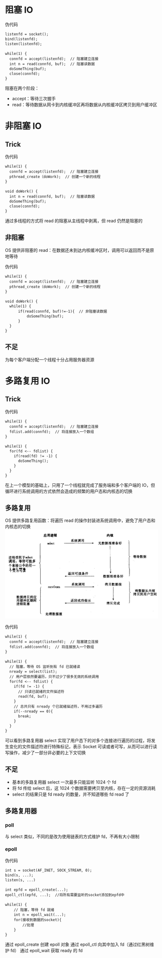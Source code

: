 # 阻塞 IO

伪代码
```
listenfd = socket();
bind(listenfd);
listen(listenfd);

while(1) {
  connfd = accept(listenfd);  // 阻塞建立连接
  int n = read(connfd, buf);  // 阻塞读数据
  doSomeThing(buf);
  close(connfd);
}
```

阻塞在两个阶段：

* accept：等待三次握手
* read：等待数据从网卡到内核缓冲区再将数据从内核缓冲区拷贝到用户缓冲区

# 非阻塞 IO

## Trick

伪代码
```
while(1) {
  connfd = accept(listenfd);  // 阻塞建立连接
  pthread_create（doWork);  // 创建一个新的线程
}

void doWork() {
  int n = read(connfd, buf);  // 阻塞读数据
  doSomeThing(buf); 
  close(connfd);
}
```

通过多线程的方式将 read 的阻塞从主线程中剥离，但 read 仍然是阻塞的

## 非阻塞

OS 提供非阻塞的 read：在数据还未到达内核缓冲区时，调用可以返回而不是原地等待

伪代码
```
while(1) {
  connfd = accept(listenfd);  // 阻塞建立连接
  pthread_create（doWork);  // 创建一个新的线程
}

void doWork() {
  while(1) {
	  if(read(connfd, buf)!=-1){  // 非阻塞读数据
		  doSomeThing(buf); 
	  }
  }
}
```

## 不足

为每个客户端分配一个线程十分占用服务器资源

# 多路复用 IO

## Trick

伪代码
```
while(1) {  
  connfd = accept(listenfd);  // 阻塞建立连接
  fdlist.add(connfd);  // 将连接放入一个数组
}

while(1) {  
  for(fd <-- fdlist) {  
    if(read(fd) != -1) {  
      doSomeThing();  
    }  
  }  
}
```

在上一个模型的基础上，只用了一个线程就完成了服务端和多个客户端的 IO，但循环进行系统调用的方式依然会造成的频繁的用户态和内核态的切换

## 多路复用

OS 提供多路复用函数：将遍历 read 的操作封装进系统调用中，避免了用户态和内核态的切换
![io 4](image/非阻塞%20IO-多路复用.jpg)

伪代码
```
while(1) {
  connfd = accept(listenfd);  // 阻塞建立连接
  fdlist.add(connfd);  // 将连接放入一个数组
}

while(1) {
  // 阻塞，等待 OS 监听到有 fd 已就绪读
  nready = select(list);  
  // 用户层依然要遍历，只不过少了很多无效的系统调用  
  for(fd <-- fdlist) {  
    if(fd != -1) {  
      // 只读已就绪的文件描述符  
      read(fd, buf);   
    }
    // 总共只有 nready 个已就绪描述符，不用过多遍历  
    if(--nready == 0){
	  break;
    }
  }
}
```

可以看到多路复用器 select 实现了用户态下的对多个连接进行遍历的过程，将发生变化的文件描述符进行特殊标记，表示 Socket 可读或者可写，从而可以进行读写操作，减少了一部分非必要的上下文切换

## 不足

* 基本的多路复用器 select 一次最多只能监听 1024 个 fd
* 将 fd 传给 select 后，这 1024 个数据需要拷贝至内核，存在一定的资源消耗
* select 的结果只是 fd ready 的数量，并不知道哪些 fd read 了

## 多路复用器

### poll

与 select 类似，不同的是改为使用链表的方式维护 fd，不再有大小限制

### epoll

伪代码
```
int s = socket(AF_INET, SOCK_STREAM, 0);
bind(s, ...);
listen(s, ...)

int epfd = epoll_create(...);
epoll_ctl(epfd, ...);  //将所有需要监听的socket添加到epfd中

while(1) {
	// 阻塞，等待 fd 就绪
    int n = epoll_wait(...);
    for(接收到数据的socket){
        //处理
    }
}
```

通过 epoll_create 创建 epoll 对象
通过 epoll_ctl 向其中加入 fd（通过红黑树维护 fd）
通过 epoll_wait 获取 ready 的 fd